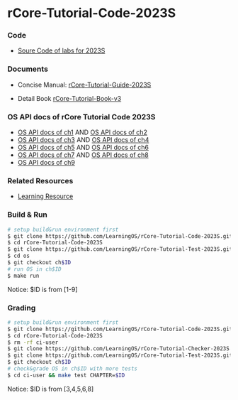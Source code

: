 # rCore-Tutorial-Code-2023S

### Code
- [Soure Code of labs for 2023S](https://github.com/LearningOS/rCore-Tutorial-Code-2023S)
### Documents

- Concise Manual: [rCore-Tutorial-Guide-2023S](https://LearningOS.github.io/rCore-Tutorial-Guide-2023S/)

- Detail Book [rCore-Tutorial-Book-v3](https://rcore-os.github.io/rCore-Tutorial-Book-v3/)


### OS API docs of rCore Tutorial Code 2023S
- [OS API docs of ch1](https://learningos.github.io/rCore-Tutorial-Code-2023S/ch1/os/index.html)
  AND [OS API docs of ch2](https://learningos.github.io/rCore-Tutorial-Code-2023S/ch2/os/index.html)
- [OS API docs of ch3](https://learningos.github.io/rCore-Tutorial-Code-2023S/ch3/os/index.html)
  AND [OS API docs of ch4](https://learningos.github.io/rCore-Tutorial-Code-2023S/ch4/os/index.html)
- [OS API docs of ch5](https://learningos.github.io/rCore-Tutorial-Code-2023S/ch5/os/index.html)
  AND [OS API docs of ch6](https://learningos.github.io/rCore-Tutorial-Code-2023S/ch6/os/index.html)
- [OS API docs of ch7](https://learningos.github.io/rCore-Tutorial-Code-2023S/ch7/os/index.html)
  AND [OS API docs of ch8](https://learningos.github.io/rCore-Tutorial-Code-2023S/ch8/os/index.html)
- [OS API docs of ch9](https://learningos.github.io/rCore-Tutorial-Code-2023S/ch9/os/index.html)

### Related Resources
- [Learning Resource](https://github.com/LearningOS/rust-based-os-comp2022/blob/main/relatedinfo.md)


### Build & Run

```bash
# setup build&run environment first
$ git clone https://github.com/LearningOS/rCore-Tutorial-Code-2023S.git
$ cd rCore-Tutorial-Code-2023S
$ git clone https://github.com/LearningOS/rCore-Tutorial-Test-2023S.git user
$ cd os
$ git checkout ch$ID
# run OS in ch$ID
$ make run
```
Notice: $ID is from [1-9]

### Grading

```bash
# setup build&run environment first
$ git clone https://github.com/LearningOS/rCore-Tutorial-Code-2023S.git
$ cd rCore-Tutorial-Code-2023S
$ rm -rf ci-user
$ git clone https://github.com/LearningOS/rCore-Tutorial-Checker-2023S.git ci-user
$ git clone https://github.com/LearningOS/rCore-Tutorial-Test-2023S.git ci-user/user
$ git checkout ch$ID
# check&grade OS in ch$ID with more tests
$ cd ci-user && make test CHAPTER=$ID
```
Notice: $ID is from [3,4,5,6,8]